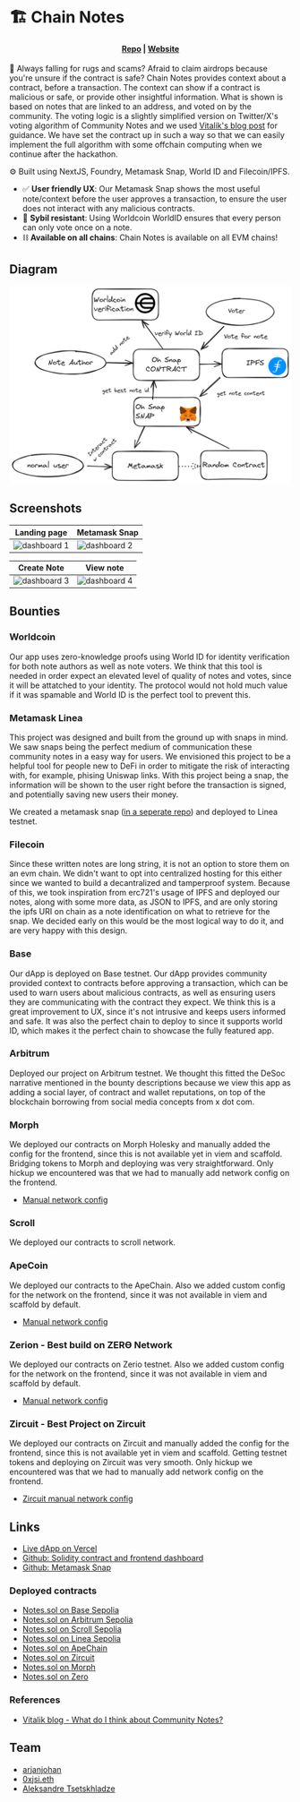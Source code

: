 # 🏗 Chain Notes

<h4 align="center">
  <a href="https://github.com/chain-notes-brussels/chain-notes-snap">Repo</a> |
  <a href="https://chain-notes.vercel.app/">Website</a>
</h4>

🫰 Always falling for rugs and scams? Afraid to claim airdrops because you're unsure if the contract is safe? Chain Notes provides context about a contract, before a transaction. The context can show if a contract is malicious or safe, or provide other insightful information. What is shown is based on notes that are linked to an address, and voted on by the community. The voting logic is a slightly simplified version on Twitter/X's voting algorithm of Community Notes and we used [Vitalik's blog post](https://vitalik.eth.limo/general/2023/08/16/communitynotes.html) for guidance. We have set the contract up in such a way so that we can easily implement the full algorithm with some offchain computing when we continue after the hackathon.

⚙️ Built using NextJS, Foundry, Metamask Snap, World ID and Filecoin/IPFS.

- ✅ **User friendly UX**: Our Metamask Snap shows the most useful note/context before the user approves a transaction, to ensure the user does not interact with any malicious contracts.
- 🧱 **Sybil resistant**: Using Worldcoin WorldID ensures that every person can only vote once on a note.
- ⛓️ **Available on all chains**: Chain Notes is available on all EVM chains!


## Diagram

![dashboard 1](assets/diagram.png)

## Screenshots

| Landing page                      | Metamask Snap              |
| --------------------------------- | --------------------------------- |
| ![dashboard 1](screenshots/1.png) | ![dashboard 2](screenshots/2.png) |

|  Create Note                          | View note                      |
| --------------------------------- | --------------------------------- |
| ![dashboard 3](screenshots/3.png) | ![dashboard 4](screenshots/4.png) |



## Bounties

### Worldcoin

Our app uses zero-knowledge proofs using World ID for identity verification for both note authors as well as note voters. We think that this tool is needed in order expect an elevated level of quality of notes and votes, since it will be attatched to your identity. The protocol would not hold much value if it was spamable and World ID is the perfect tool to prevent this.

### Metamask Linea

This project was designed and built from the ground up with snaps in mind. We saw snaps being the perfect medium of communication these community notes in a easy way for users. We envisioned this project to be a helpful tool for people new to DeFi in order to mitigate the risk of interacting with, for example, phising Uniswap links. With this project being a snap, the information will be shown to the user right before the transaction is signed, and potentially saving new users their money.

We created a metamask snap ([in a seperate repo](https://github.com/chain-notes-brussels/snap)) and deployed to Linea testnet.

### Filecoin

Since these written notes are long string, it is not an option to store them on an evm chain. We didn't want to opt into centralized hosting for this either since we wanted to build a decantralized and tamperproof system. Because of this, we took inspiration from erc721's usage of IPFS and deployed our notes, along with some more data, as JSON to IPFS, and are only storing the ipfs URI on chain as a note identification on what to retrieve for the snap. We decided early on this would be the most logical way to do it, and are very happy with this design.

### Base

Our dApp is deployed on Base testnet. Our dApp provides community provided context to contracts before approving a transaction, which can be used to warn users about malicious contracts, as well as ensuring users they are communicating with the contract they expect. We think this is a great improvement to UX, since it's not intrusive and keeps users informed and safe. It was also the perfect chain to deploy to since it supports world ID, which makes it the perfect chain to showcase the fully featured app.

### Arbitrum

Deployed our project on Arbitrum testnet. We thought this fitted the DeSoc narrative mentioned in the bounty descriptions because we view this app as adding a social layer, of contract and wallet reputations, on top of the blockchain borrowing from social media concepts from x dot com.

### Morph

We deployed our contracts on Morph Holesky and manually added the config for the frontend, since this is not available yet in viem and scaffold. Bridging tokens to Morph and deploying was very straightforward. Only hickup we encountered was that we had to manually add network config on the frontend. 

- [Manual network config](https://github.com/chain-notes-brussels/chain-notes-snap/blob/d71b19303b4d260dab5b9d66f40d89af665c750b/packages/nextjs/utils/scaffold-eth/morechains.ts)

### Scroll

We deployed our contracts to scroll network.

### ApeCoin

We deployed our contracts to the ApeChain. Also we added custom config for the network on the frontend, since it was not available in viem and scaffold by default.
- [Manual network config](https://github.com/chain-notes-brussels/chain-notes-snap/blob/d71b19303b4d260dab5b9d66f40d89af665c750b/packages/nextjs/utils/scaffold-eth/morechains.ts)

### Zerion - Best build on ZERϴ Network

We deployed our contracts on Zerio testnet. Also we added custom config for the network on the frontend, since it was not available in viem and scaffold by default.
- [Manual network config](https://github.com/chain-notes-brussels/chain-notes-snap/blob/d71b19303b4d260dab5b9d66f40d89af665c750b/packages/nextjs/utils/scaffold-eth/morechains.ts)

### Zircuit - Best Project on Zircuit

We deployed our contracts on Zircuit and manually added the config for the frontend, since this is not available yet in viem and scaffold. Getting testnet tokens and deploying on Zircuit was very smooth. Only hickup we encountered was that we had to manually add network config on the frontend.

- [Zircuit manual network config](https://github.com/chain-notes-brussels/chain-notes-snap/blob/d71b19303b4d260dab5b9d66f40d89af665c750b/packages/nextjs/utils/scaffold-eth/morechains.ts)


## Links

- [Live dApp on Vercel](https://chain-notes.vercel.app/)
- [Github: Solidity contract and frontend dashboard](https://github.com/chain-notes-brussels/chain-notes-snap)
- [Github: Metamask Snap](https://github.com/chain-notes-brussels/snap)

### Deployed contracts
- [Notes.sol on Base Sepolia](https://sepolia.basescan.org/address/0x640a8be4be3B18b35A7D7bbBaB2444AD4d5fc87a)
- [Notes.sol on Arbitrum Sepolia](https://sepolia.arbiscan.io/address/0x3B89a9D1026E29c7959154E5c826159C720007cb)
- [Notes.sol on Scroll Sepolia](https://sepolia.scrollscan.com/address/0x15042Ce1Ff21659CE9CeB280618ca562526d5639)
- [Notes.sol on Linea Sepolia](https://sepolia.lineascan.build/address/0xC5972F3F7F43bD3692D9E5Ea0c2af96d56d0ee28)
- [Notes.sol on ApeChain](https://jenkins.explorer.caldera.xyz/address/0xa52A05eB2Eb48499d5bEB6d89d39dDB41854f47C)
- [Notes.sol on Zircuit](https://explorer.zircuit.com/address/0x77C461C1E180DD6A08A17E74bFb5207e44c7aC7f)
- [Notes.sol on Morph](https://explorer-holesky.morphl2.io/address/0x3B89a9D1026E29c7959154E5c826159C720007cb)
- [Notes.sol on Zero](https://explorer.zero.network/address/0x83277E9FE7Cc93Ad2D5986b87659A6fa80A48Ac0)

### References
- [Vitalik blog - What do I think about Community Notes?](https://vitalik.eth.limo/general/2023/08/16/communitynotes.html)

## Team

- [arjanjohan](https://x.com/arjanjohan/)
- [0xjsi.eth](https://twitter.com/0xjsieth)
- [Aleksandre Tsetskhladze](https://twitter.com/atsetsoffc)